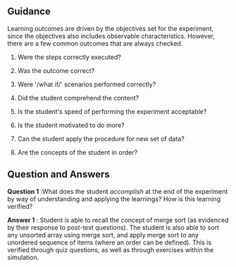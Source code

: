 ## Guidance
   Learning outcomes are driven by the objectives set for the
    experiment, since the objectives also includes observable
    characteristics.  However, there are a few common outcomes that
    are always checked.

   1. Were the steps correctly executed?

   2. Was the outcome correct?

   3. Were '/what if/' scenarios performed correctly?

   4. Did the student comprehend the content?

   5. Is the student's speed of performing the experiment
       acceptable?

   6. Is the student motivated to do more?

   7. Can the student apply the procedure for new set of
       data?

   8. Are the concepts of the student in order?


## Question and Answers
   **Question 1** :What does the student _accomplish_ at the
                   end of the experiment by way of
                   understanding and applying the learnings?
                   How is this learning verified?
    
   **Answer 1** : Student is able to recall the concept of merge sort
                  (as evidenced by their response to post-test
                  questions). The student is also able to sort any
                  unsorted array using merge sort, and apply merge
                  sort to any unordered sequence of items (where an
                  order can be defined). This is verified through quiz
                  questions, as well as through exercises within the
                  simulation.



